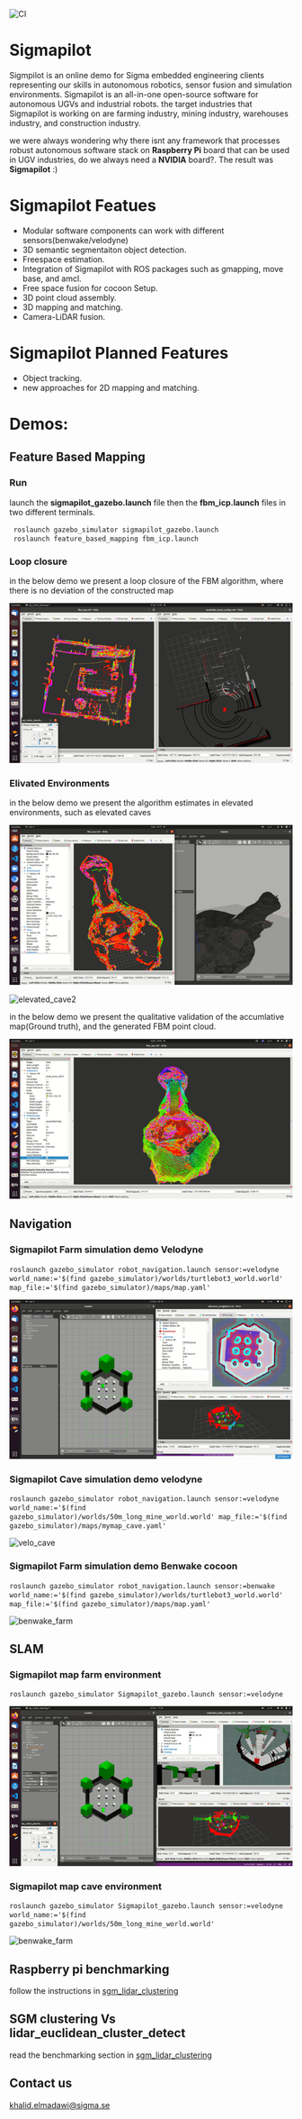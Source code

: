 ![CI](https://github.com/SigmaEmbeddedEngineering/Sigmapilot/workflows/CI/badge.svg?branch=main)

# Sigmapilot
Sigmpilot is an online demo for Sigma embedded engineering clients representing our skills in autonomous robotics, sensor fusion and simulation environments.
Sigmapilot is an all-in-one open-source software for autonomous UGVs and industrial robots. the target industries that Sigmapilot is working on are farming industry, mining industry, warehouses industry, and construction industry. 

we were always wondering why there isnt any framework that processes robust autonomous software stack on **Raspberry Pi** board that can be used in UGV industries, do we always need a **NVIDIA** board?. The result was **Sigmapilot** :)

# Sigmapilot Featues

- Modular software components can work with different sensors(benwake/velodyne)
- 3D semantic segmentaiton object detection.
- Freespace estimation.
- Integration of Sigmapilot with ROS packages such as gmapping, move base, and amcl.
- Free space fusion for cocoon Setup.
- 3D point cloud assembly.
- 3D mapping and matching.
- Camera-LiDAR fusion.

# Sigmapilot Planned Features

- Object tracking.
- new approaches for 2D mapping and matching.


# Demos:

## Feature Based Mapping
### Run
launch the **sigmapilot_gazebo.launch** file then the **fbm_icp.launch** files in two different terminals.
     
     roslaunch gazebo_simulator sigmapilot_gazebo.launch
     roslaunch feature_based_mapping fbm_icp.launch
### Loop closure
in the below demo we present a loop closure of the FBM algorithm, where there is no deviation of the constructed map

![loop_closure](feature_based_mapping/docs/fbm_loopclosure.gif)

### Elivated Environments
in the below demo we present the algorithm estimates in elevated environments, such as elevated caves

![elevated_cave1](feature_based_mapping/docs/fbm_cave.gif)

![elevated_cave2](feature_based_mapping/docs/fbm_cave_2.gif)

in the below demo we present the qualitative validation of the accumlative map(Ground truth), and the generated FBM point cloud. 

![elevated_cave_val2](feature_based_mapping/docs/fbm_cave_3.gif)

## Navigation
### Sigmapilot Farm simulation demo Velodyne 

    roslaunch gazebo_simulator robot_navigation.launch sensor:=velodyne world_name:='$(find gazebo_simulator)/worlds/turtlebot3_world.world' map_file:='$(find gazebo_simulator)/maps/map.yaml'

![velo_farm](gazebo_simulator/docs/velodyne_farming_demo.gif)

### Sigmapilot Cave simulation demo velodyne

    roslaunch gazebo_simulator robot_navigation.launch sensor:=velodyne world_name:='$(find gazebo_simulator)/worlds/50m_long_mine_world.world' map_file:='$(find gazebo_simulator)/maps/mymap_cave.yaml'

![velo_cave](gazebo_simulator/docs/velodyne_cave.gif)

### Sigmapilot Farm simulation demo Benwake cocoon

    roslaunch gazebo_simulator robot_navigation.launch sensor:=benwake world_name:='$(find gazebo_simulator)/worlds/turtlebot3_world.world' map_file:='$(find gazebo_simulator)/maps/map.yaml'

![benwake_farm](gazebo_simulator/docs/benwake_farming_demo.gif)

## SLAM

### Sigmapilot map farm environment

    roslaunch gazebo_simulator Sigmapilot_gazebo.launch sensor:=velodyne

![benwake_farm](gazebo_simulator/docs/slam_farm.gif)


### Sigmapilot map cave environment

    roslaunch gazebo_simulator Sigmapilot_gazebo.launch sensor:=velodyne world_name:='$(find gazebo_simulator)/worlds/50m_long_mine_world.world' 

![benwake_farm](gazebo_simulator/docs/slam_cave.gif)

## Raspberry pi benchmarking

 follow the instructions in [sgm_lidar_clustering](sgm_lidar_clustering/README.md)

## SGM clustering Vs lidar_euclidean_cluster_detect

 read the benchmarking section in [sgm_lidar_clustering](sgm_lidar_clustering/README.md)


## Contact us
khalid.elmadawi@sigma.se
